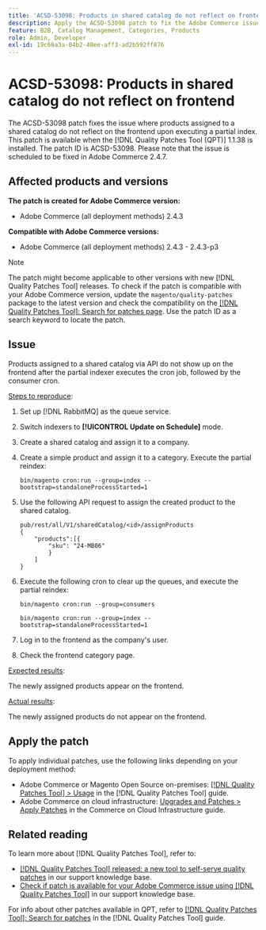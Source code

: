 ```yaml
---
title: 'ACSD-53098: Products in shared catalog do not reflect on frontend'
description: Apply the ACSD-53098 patch to fix the Adobe Commerce issue where products assigned to a shared catalog do not reflect on the frontend upon executing a partial index.
feature: B2B, Catalog Management, Categories, Products
role: Admin, Developer
exl-id: 19c66a3a-04b2-48ee-aff3-ad2b592ff876
---
```

# ACSD-53098: Products in shared catalog do not reflect on frontend

The ACSD-53098 patch fixes the issue where products assigned to a shared catalog do not reflect on the frontend upon executing a partial index. This patch is available when the [!DNL Quality Patches Tool (QPT)] 1.1.38 is installed. The patch ID is ACSD-53098. Please note that the issue is scheduled to be fixed in Adobe Commerce 2.4.7.

## Affected products and versions

**The patch is created for Adobe Commerce version:**

* Adobe Commerce (all deployment methods) 2.4.3

**Compatible with Adobe Commerce versions:**

* Adobe Commerce (all deployment methods) 2.4.3 - 2.4.3-p3

>[!NOTE]
>
>The patch might become applicable to other versions with new [!DNL Quality Patches Tool] releases. To check if the patch is compatible with your Adobe Commerce version, update the `magento/quality-patches` package to the latest version and check the compatibility on the [[!DNL Quality Patches Tool]: Search for patches page](https://experienceleague.adobe.com/tools/commerce-quality-patches/index.html). Use the patch ID as a search keyword to locate the patch.

## Issue

Products assigned to a shared catalog via API do not show up on the frontend after the partial indexer executes the cron job, followed by the consumer cron.

<u>Steps to reproduce</u>:

1. Set up [!DNL RabbitMQ] as the queue service.
1. Switch indexers to **[!UICONTROL Update on Schedule]** mode.
1. Create a shared catalog and assign it to a company.
1. Create a simple product and assign it to a category. Execute the partial reindex:

    `bin/magento cron:run --group=index --bootstrap=standaloneProcessStarted=1`

1. Use the following API request to assign the created product to the shared catalog.

    ```
    pub/rest/all/V1/sharedCatalog/<id>/assignProducts
    {
        "products":[{
            "sku": "24-MB06"
            }
        ]
    }
    ```

1. Execute the following cron to clear up the queues, and execute the partial reindex:

    `bin/magento cron:run --group=consumers` 
    
    `bin/magento cron:run --group=index --bootstrap=standaloneProcessStarted=1`

1. Log in to the frontend as the company's user.
1. Check the frontend category page.

<u>Expected results</u>:

The newly assigned products appear on the frontend.

<u>Actual results</u>:

The newly assigned products do not appear on the frontend.

## Apply the patch

To apply individual patches, use the following links depending on your deployment method:

* Adobe Commerce or Magento Open Source on-premises: [[!DNL Quality Patches Tool] > Usage](https://experienceleague.adobe.com/docs/commerce-operations/tools/quality-patches-tool/usage.html) in the [!DNL Quality Patches Tool] guide.
* Adobe Commerce on cloud infrastructure: [Upgrades and Patches > Apply Patches](https://experienceleague.adobe.com/docs/commerce-cloud-service/user-guide/develop/upgrade/apply-patches.html) in the Commerce on Cloud Infrastructure guide.

## Related reading

To learn more about [!DNL Quality Patches Tool], refer to:

* [[!DNL Quality Patches Tool] released: a new tool to self-serve quality patches](https://experienceleague.adobe.com/en/docs/commerce-knowledge-base/kb/announcements/commerce-announcements/magento-quality-patches-released-new-tool-to-self-serve-quality-patches) in our support knowledge base.
* [Check if patch is available for your Adobe Commerce issue using [!DNL Quality Patches Tool]](/help/tools/quality-patches-tool/patches-available-in-qpt/check-patch-for-magento-issue-with-magento-quality-patches.md) in our support knowledge base.

For info about other patches available in QPT, refer to [[!DNL Quality Patches Tool]: Search for patches](https://experienceleague.adobe.com/tools/commerce-quality-patches/index.html) in the [!DNL Quality Patches Tool] guide.
